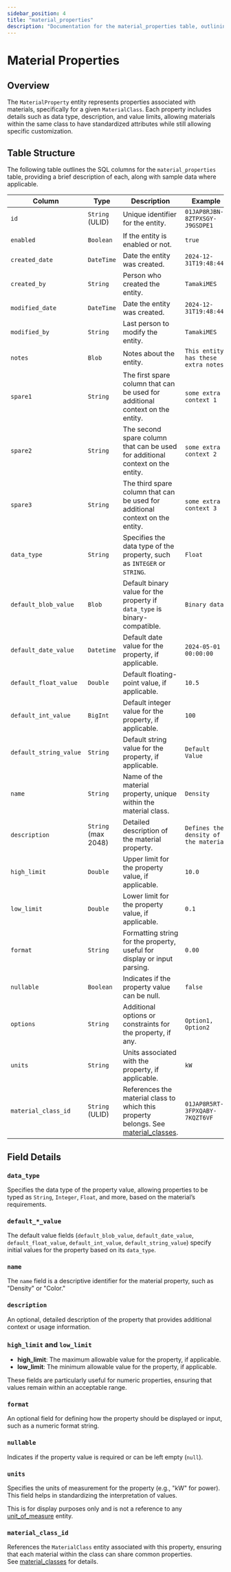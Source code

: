 ```yaml
---
sidebar_position: 4
title: "material_properties"
description: "Documentation for the material_properties table, outlining its columns and structure."
---
```


# Material Properties

## Overview

The `MaterialProperty` entity represents properties associated with materials, specifically for a given `MaterialClass`.
Each property includes details such as data type, description, and value limits, allowing materials within the same
class to have standardized attributes while still allowing specific customization.

## Table Structure

The following table outlines the SQL columns for the `material_properties` table, providing a brief description of each,
along with sample data where applicable.

| Column                 | Type                | Description                                                                                                             | Example                               |
|------------------------|---------------------|-------------------------------------------------------------------------------------------------------------------------|---------------------------------------|
| `id`                   | `String` (ULID)     | Unique identifier for the entity.                                                                                       | `01JAP8RJBN-8ZTPXSGY-J9GSDPE1`        |
| `enabled`              | `Boolean`           | If the entity is enabled or not.                                                                                        | `true`                                |
| `created_date`         | `DateTime`          | Date the entity was created.                                                                                            | `2024-12-31T19:48:44Z`                |
| `created_by`           | `String`            | Person who created the entity.                                                                                          | `TamakiMES`                           |
| `modified_date`        | `DateTime`          | Date the entity was created.                                                                                            | `2024-12-31T19:48:44Z`                |
| `modified_by`          | `String`            | Last person to modify the entity.                                                                                       | `TamakiMES`                           |
| `notes`                | `Blob`              | Notes about the entity.                                                                                                 | `This entity has these extra notes`   |
| `spare1`               | `String`            | The first spare column that can be used for additional context on the entity.                                           | `some extra context 1`                |
| `spare2`               | `String`            | The second spare column that can be used for additional context on the entity.                                          | `some extra context 2`                |
| `spare3`               | `String`            | The third spare column that can be used for additional context on the entity.                                           | `some extra context 3`                |
| `data_type`            | `String`            | Specifies the data type of the property, such as `INTEGER` or `STRING`.                                                 | `Float`                               |
| `default_blob_value`   | `Blob`              | Default binary value for the property if `data_type` is binary-compatible.                                              | `Binary data`                         |
| `default_date_value`   | `Datetime`          | Default date value for the property, if applicable.                                                                     | `2024-05-01 00:00:00`                 |
| `default_float_value`  | `Double`            | Default floating-point value, if applicable.                                                                            | `10.5`                                |
| `default_int_value`    | `BigInt`            | Default integer value for the property, if applicable.                                                                  | `100`                                 |
| `default_string_value` | `String`            | Default string value for the property, if applicable.                                                                   | `Default Value`                       |
| `name`                 | `String`            | Name of the material property, unique within the material class.                                                        | `Density`                             |
| `description`          | `String` (max 2048) | Detailed description of the material property.                                                                          | `Defines the density of the material` |
| `high_limit`           | `Double`            | Upper limit for the property value, if applicable.                                                                      | `10.0`                                |
| `low_limit`            | `Double`            | Lower limit for the property value, if applicable.                                                                      | `0.1`                                 |
| `format`               | `String`            | Formatting string for the property, useful for display or input parsing.                                                | `0.00`                                |
| `nullable`             | `Boolean`           | Indicates if the property value can be null.                                                                            | `false`                               |
| `options`              | `String`            | Additional options or constraints for the property, if any.                                                             | `Option1, Option2`                    |
| `units`                | `String`            | Units associated with the property, if applicable.                                                                      | `kW`                                  |
| `material_class_id`    | `String` (ULID)     | References the material class to which this property belongs. See [material_classes](../material-model/material-class). | `01JAP8R5RT-3FPXQABY-7KQZT6VF`        |

## Field Details

### `data_type`

Specifies the data type of the property value, allowing properties to be typed as `String`, `Integer`, `Float`, and
more, based on the material’s requirements.

### `default_*_value`

The default value fields (`default_blob_value`, `default_date_value`, `default_float_value`, `default_int_value`,
`default_string_value`) specify initial values for the property based on its `data_type`.

### `name`

The `name` field is a descriptive identifier for the material property, such as "Density" or "Color."

### `description`

An optional, detailed description of the property that provides additional context or usage information.

### `high_limit` and `low_limit`

- **high_limit**: The maximum allowable value for the property, if applicable.
- **low_limit**: The minimum allowable value for the property, if applicable.

These fields are particularly useful for numeric properties, ensuring that values remain within an acceptable range.

### `format`

An optional field for defining how the property should be displayed or input, such as a numeric format string.

### `nullable`

Indicates if the property value is required or can be left empty (`null`).

### `units`

Specifies the units of measurement for the property (e.g., "kW" for power). This field helps in standardizing the
interpretation of values.

This is for display purposes only and is not a reference to any [unit_of_measure](../utility-models/unit-of-measure-model/unit-of-measure) entity.

### `material_class_id`

References the `MaterialClass` entity associated with this property, ensuring that each material within the class can
share common properties.  
See [material_classes](../material-model/material-class) for details.